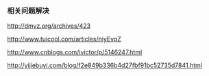 ### 相关问题解决

http://dmyz.org/archives/423

http://www.tuicool.com/articles/niyEvqZ

http://www.cnblogs.com/ivictor/p/5146247.html

http://yijiebuyi.com/blog/f2e849b336b4d27fbf91bc52735d7841.html



